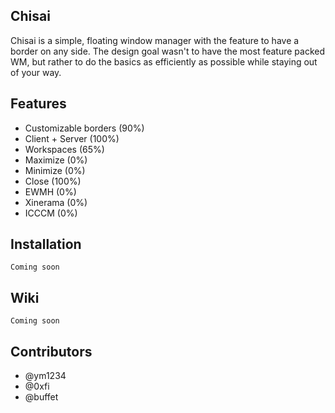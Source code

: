 ## Chisai
Chisai is a simple, floating window manager with the feature to have a border on any side. The design goal wasn't 
to have the most feature packed WM, but rather to do the basics as efficiently as possible while staying out of your 
way.

## Features
- Customizable borders (90%)
- Client + Server (100%)
- Workspaces (65%)
- Maximize (0%)
- Minimize (0%)
- Close (100%)
- EWMH (0%)
- Xinerama (0%)
- ICCCM (0%)

## Installation
`Coming soon`

## Wiki
`Coming soon`

## Contributors
- @ym1234
- @0xfi
- @buffet


